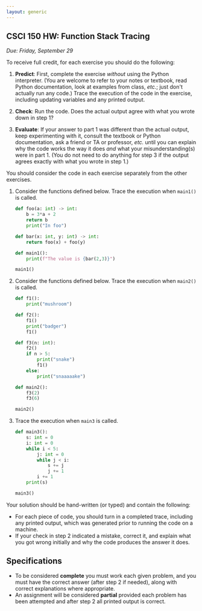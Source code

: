 ```yaml
---
layout: generic
---
```


CSCI 150 HW: Function Stack Tracing
-----------------------------------------------

*Due: Friday, September 29*

To receive full credit, for each exercise you should do the following:

1. **Predict**: First, complete the exercise *without* using the
   Python interpreter.  (You are welcome to refer to your notes or
   textbook, read Python documentation, look at examples from class,
   *etc.*; just don't actually run any code.)  Trace the execution of
   the code in the exercise, including updating variables and any printed output.

2. **Check**: Run the code.  Does the actual output agree with what
   you wrote down in step 1?

3. **Evaluate**: If your answer to part 1 was different than the
   actual output, keep experimenting with it, consult the textbook or
   Python documentation, ask a friend or TA or professor, *etc.* until
   you can explain why the code works the way it does *and* what your
   misunderstanding(s) were in part 1.  (You do not need to do
   anything for step 3 if the output agrees exactly with what you
   wrote in step 1.)

You should consider the code in each exercise separately from the
other exercises.

1. Consider the functions defined below.  Trace the execution when
   `main1()` is called.

    ``` python
    def foo(a: int) -> int:
        b = 3*a + 2
        return b
        print("In foo")

    def bar(x: int, y: int) -> int:
        return foo(x) + foo(y)

    def main1():
        print(f"The value is {bar(2,3)}")

    main1()
    ```

2. Consider the functions defined below.  Trace the execution when
   `main2()` is called.

    ``` python
    def f1():
        print("mushroom")

    def f2():
        f1()
        print("badger")
        f1()

    def f3(n: int):
        f2()
        if n > 5:
            print("snake")
            f1()
        else:
            print("snaaaaake")

    def main2():
        f3(2)
        f3(6)

    main2()
    ```

3. Trace the execution when `main3` is called.

    ``` python
    def main3():
        s: int = 0
        i: int = 0
        while i < 5:
            j: int = 0
            while j < i:
                s += j
                j += 1
            i += 1
        print(s)

    main3()
    ```

Your solution should be hand-written (or typed) and contain the following:

- For each piece of code, you should turn in a completed trace, including any printed output, which was generated prior to running the code on a machine.
- If your check in step 2 indicated a mistake, correct it, and explain what you got wrong initially and why the code produces the answer it does.

## Specifications

- To be considered **complete** you must work each given problem, and you must have the correct answer (after step 2 if needed), along with correct explanations where appropriate.
- An assignment will be considered **partial** provided each problem has been attempted and after step 2 all printed output is correct.
